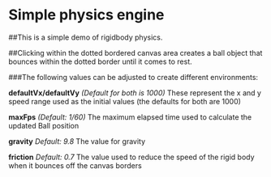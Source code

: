 # Simple physics engine

##This is a simple demo of rigidbody physics.

##Clicking within the dotted bordered canvas area creates a ball object that bounces within the dotted border until it comes to rest.

###The following values can be adjusted to create different environments:

**defaultVx/defaultVy**
_(Default for both is 1000)_
These represent the x and y speed range used as the initial values (the defaults for both are 1000)

**maxFps**
_(Default: 1/60)_
The maximum elapsed time used to calculate the updated Ball position

**gravity**
_Default: 9.8_
The value for gravity

**friction**
_Default: 0.7_
The value used to reduce the speed of the rigid body when it bounces off the canvas borders
